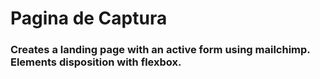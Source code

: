 # Pagina de Captura
### Creates a landing page with an active form using mailchimp. Elements disposition with flexbox.
